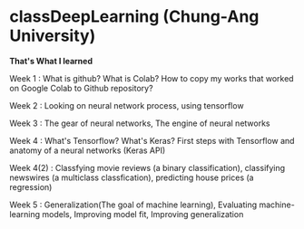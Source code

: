 # classDeepLearning (Chung-Ang University)

**That's What I learned**

Week 1 : What is github? What is Colab? How to copy my works that worked on Google Colab to Github repository? 

Week 2 : Looking on neural network process, using tensorflow

Week 3 : The gear of neural networks, The engine of neural networks

Week 4 : What's Tensorflow? What's Keras? First steps with Tensorflow and anatomy of a neural networks (Keras API)

Week 4(2) : Classfying movie reviews (a binary classification), classifying newswires (a multiclass classfication), predicting house prices (a regression)

Week 5 : Generalization(The goal of machine learning), Evaluating machine-learning models, Improving model fit, Improving generalization
